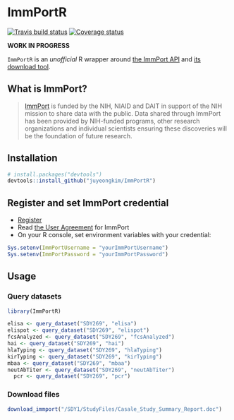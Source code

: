 ImmPortR
================

<!-- README.md is generated from README.Rmd. Please edit that file -->
[![Travis build status](https://travis-ci.org/juyeongkim/ImmPortR.svg?branch=master)](https://travis-ci.org/juyeongkim/ImmPortR) [![Coverage status](https://codecov.io/gh/juyeongkim/ImmPortR/branch/master/graph/badge.svg)](https://codecov.io/github/juyeongkim/ImmPortR?branch=master)

**WORK IN PROGRESS**

`ImmPortR` is an *unofficial* R wrapper around [the ImmPort API](http://docs.immport.org/#API/DataQueryAPI/dataqueryapi/) and [its download tool](http://docs.immport.org/#Tool/FileDownloadTool/filedownloadtool/).

What is ImmPort?
----------------

> [ImmPort](http://immport.org) is funded by the NIH, NIAID and DAIT in support of the NIH mission to share data with the public. Data shared through ImmPort has been provided by NIH-funded programs, other research organizations and individual scientists ensuring these discoveries will be the foundation of future research.

Installation
------------

``` r
# install.packages("devtools")
devtools::install_github("juyeongkim/ImmPortR")
```

Register and set ImmPort credential
-----------------------------------

-   [Register](https://immport-user-admin.niaid.nih.gov:8443/registrationuser/registration)
-   Read [the User Agreement](http://www.immport.org/agreement) for ImmPort
-   On your R console, set environment variables with your credential:

``` r
Sys.setenv(ImmPortUsername = "yourImmPortUsername")
Sys.setenv(ImmPortPassword = "yourImmPortPassword")
```

Usage
-----

### Query datasets

``` r
library(ImmPortR)

elisa <- query_dataset("SDY269", "elisa")
elispot <- query_dataset("SDY269", "elispot")
fcsAnalyzed <- query_dataset("SDY269", "fcsAnalyzed")
hai <- query_dataset("SDY269", "hai")
hlaTyping <- query_dataset("SDY269", "hlaTyping")
kirTyping <- query_dataset("SDY269", "kirTyping")
mbaa <- query_dataset("SDY269", "mbaa")
neutAbTiter <- query_dataset("SDY269", "neutAbTiter")
  pcr <- query_dataset("SDY269", "pcr")
```

### Download files

``` r
download_immport("/SDY1/StudyFiles/Casale_Study_Summary_Report.doc")
```
